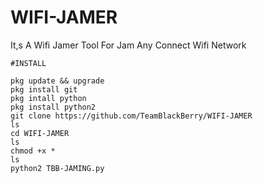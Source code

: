# WIFI-JAMER
It,s A Wifi Jamer Tool For Jam Any Connect Wifi Network 


    #INSTALL

    pkg update && upgrade 
    pkg install git 
    pkg intall python
    pkg install python2
    git clone https://github.com/TeamBlackBerry/WIFI-JAMER
    ls
    cd WIFI-JAMER
    ls
    chmod +x *
    ls 
    python2 TBB-JAMING.py
